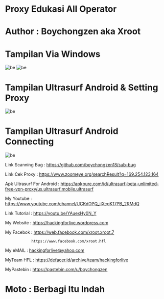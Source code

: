 # Proxy Edukasi All Operator

# Author : Boychongzen aka Xroot


# Tampilan Via Windows
![be](https://raw.githubusercontent.com/boychongzen18/proxy-edukasi/master/scanning.jpg)
![be](https://raw.githubusercontent.com/boychongzen18/proxy-edukasi/master/web.jpg)

# Tampilan Ultrasurf Android & Setting Proxy
![be](https://raw.githubusercontent.com/boychongzen18/proxy-edukasi/master/ultrasurf.jpg)
# Tampilan Ultrasurf Android Connecting
![be](https://raw.githubusercontent.com/boychongzen18/proxy-edukasi/master/konek.jpg)

Link Scanning Bug : https://github.com/boychongzen18/sub-bug

Link Cek Proxy : https://www.zoomeye.org/searchResult?q=169.254.123.164

Apk Ultrasurf For Android : https://apkpure.com/id/ultrasurf-beta-unlimited-free-vpn-proxy/us.ultrasurf.mobile.ultrasurf


My Youtube    : https://www.youtube.com/channel/UCKdOPQ_iIXcqK17PB_2RMdQ

Link Tutorial : https://youtu.be/YAuexHy0N_Y

My Website    : https://hackingforlive.wordpress.com

My Facebok    : https://web.facebook.com/xroot.xroot.7

                https://www.facebook.com/xroot.hfl

My eMAIL      : hackingforlive@yahoo.com

MyTeam HFL    : https://defacer.id/archive/team/hackingforlive

MyPastebin     : https://pastebin.com/u/boychongzen

# Moto : Berbagi Itu Indah
